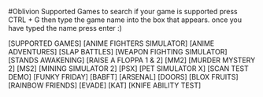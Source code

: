 #Oblivion Supported Games
to search if your game is supported press CTRL + G then type the game name into the box that appears. once you have typed the name press enter :)
 
[SUPPORTED GAMES]
[ANIME FIGHTERS SIMULATOR] [ANIME ADVENTURES] [SLAP BATTLES] [WEAPON FIGHTING SIMULATOR] [STANDS AWAKENING] [RAISE A FLOPPA 1 & 2] [MM2] [MURDER MYSTERY 2] [MS2] [MINING SIMULATOR 2] [PSX] [PET SIMULATOR X] [SCAN TEST DEMO] [FUNKY FRIDAY] [BABFT] [ARSENAL] [DOORS] [BLOX FRUITS] [RAINBOW FRIENDS] [EVADE] [KAT] [KNIFE ABILITY TEST]
